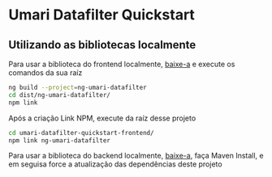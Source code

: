 # Umari Datafilter Quickstart

## Utilizando as bibliotecas localmente

Para usar a biblioteca do frontend localmente, [baixe-a](https://github.com/umari-io/ng-umari-datafilter) e execute os comandos da sua raíz

```sh
ng build --project=ng-umari-datafilter
cd dist/ng-umari-datafilter/
npm link
```

Após a criação Link NPM, execute da raíz desse projeto

```sh
cd umari-datafilter-quickstart-frontend/
npm link ng-umari-datafilter
```

Para usar a biblioteca do backend localmente, [baixe-a](https://github.com/umari-io/umari-datafilter-spring-boot-starter), faça Maven Install, e em seguisa force a atualização das dependências deste projeto
